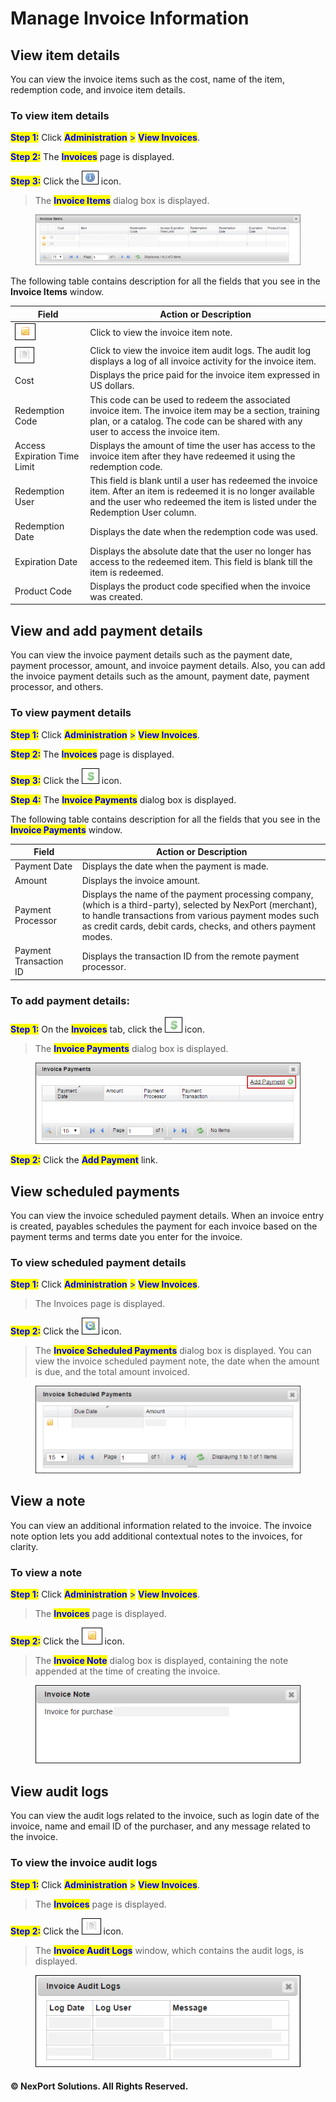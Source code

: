 # Manage Invoice Information

## View item details

You can view the invoice items such as the cost, name of the item, redemption code, and invoice item details.

### **To view item details**

<mark style="color:blue;">**Step 1:**</mark> Click <mark style="color:blue;">**Administration**</mark> <mark style="color:blue;"></mark><mark style="color:blue;">></mark> <mark style="color:blue;"></mark><mark style="color:blue;">**View Invoices**</mark>.

<mark style="color:blue;">**Step 2:**</mark> The <mark style="color:blue;">**Invoices**</mark> page is displayed.

<mark style="color:blue;">**Step 3:**</mark> Click the ![](../../../.gitbook/assets/invoice_details8477.png) icon.

> The <mark style="color:blue;">**Invoice Items**</mark> dialog box is displayed.

<figure><img src="../../../.gitbook/assets/Invoice_Items_550x105.png" alt=""><figcaption></figcaption></figure>

The following table contains description for all the fields that you see in the **Invoice Items** window.

| Field                                                       | Action or Description                                                                                                                                                                              |
| ----------------------------------------------------------- | -------------------------------------------------------------------------------------------------------------------------------------------------------------------------------------------------- |
| ![](../../../.gitbook/assets/invoiceitem_notea347.png)     | Click to view the invoice item note.                                                                                                                                                               |
| ![](../../../.gitbook/assets/invoiceitem_auditlogae10.png) | Click to view the invoice item audit logs. The audit log displays a log of all invoice activity for the invoice item.                                                                              |
| Cost                                                        | Displays the price paid for the invoice item expressed in US dollars.                                                                                                                              |
| Redemption Code                                             | This code can be used to redeem the associated invoice item. The invoice item may be a section, training plan, or a catalog. The code can be shared with any user to access the invoice item.      |
| Access Expiration Time Limit                                | Displays the amount of time the user has access to the invoice item after they have redeemed it using the redemption code.                                                                         |
| Redemption User                                             | This field is blank until a user has redeemed the invoice item. After an item is redeemed it is no longer available and the user who redeemed the item is listed under the Redemption User column. |
| Redemption Date                                             | Displays the date when the redemption code was used.                                                                                                                                               |
| Expiration Date                                             | Displays the absolute date that the user no longer has access to the redeemed item. This field is blank till the item is redeemed.                                                                 |
| Product Code                                                | Displays the product code specified when the invoice was created.                                                                                                                                  |

## View and add payment details <a href="#view2" id="view2"></a>

You can view the invoice payment details such as the payment date, payment processor, amount, and invoice payment details. Also, you can add the invoice payment details such as the amount, payment date, payment processor, and others.

### **To view payment details**

<mark style="color:blue;">**Step 1:**</mark> Click <mark style="color:blue;">**Administration**</mark> <mark style="color:blue;"></mark><mark style="color:blue;">></mark> <mark style="color:blue;"></mark><mark style="color:blue;">**View Invoices**</mark>.

<mark style="color:blue;">**Step 2:**</mark> The <mark style="color:blue;">**Invoices**</mark> page is displayed.

<mark style="color:blue;">**Step 3:**</mark> Click the ![](../../../.gitbook/assets/invoice_payments6641.png) icon.

<mark style="color:blue;">**Step 4:**</mark> The <mark style="color:blue;">**Invoice Payments**</mark> dialog box is displayed.

The following table contains description for all the fields that you see in the <mark style="color:blue;">**Invoice Payments**</mark> window.

| Field                  | Action or Description                                                                                                                                                                                                                 |
| ---------------------- | ------------------------------------------------------------------------------------------------------------------------------------------------------------------------------------------------------------------------------------- |
| Payment Date           | Displays the date when the payment is made.                                                                                                                                                                                           |
| Amount                 | Displays the invoice amount.                                                                                                                                                                                                          |
| Payment Processor      | Displays the name of the payment processing company, (which is a third-party), selected by NexPort (merchant), to handle transactions from various payment modes such as credit cards, debit cards, checks, and others payment modes. |
| Payment Transaction ID | Displays the transaction ID from the remote payment processor.                                                                                                                                                                        |

### **To add payment details:**

<mark style="color:blue;">**Step 1:**</mark>  On the <mark style="color:blue;">**Invoices**</mark> tab, click the ![](../../../.gitbook/assets/invoice_payments6641.png) icon.

> The <mark style="color:blue;">**Invoice Payments**</mark> dialog box is displayed.

<figure><img src="../../../.gitbook/assets/invocie_paymemts_add58a3.png" alt=""><figcaption></figcaption></figure>

<mark style="color:blue;">**Step 2:**</mark>  Click the <mark style="color:blue;">**Add Payment**</mark> link.

## View scheduled payments <a href="#view3" id="view3"></a>

You can view the invoice scheduled payment details. When an invoice entry is created, payables schedules the payment for each invoice based on the payment terms and terms date you enter for the invoice.

### **To view scheduled payment details**

<mark style="color:blue;">**Step 1:**</mark>  Click <mark style="color:blue;">**Administration**</mark> <mark style="color:blue;"></mark><mark style="color:blue;">></mark> <mark style="color:blue;"></mark><mark style="color:blue;">**View Invoices**</mark>.

> The Invoices page is displayed.

<mark style="color:blue;">**Step 2:**</mark>  Click the ![](../../../.gitbook/assets/invoice_schedule_paymemtsf9a1.png) icon.

> The <mark style="color:blue;">**Invoice Scheduled Payments**</mark> dialog box is displayed. You can view the invoice scheduled payment note, the date when the amount is due, and the total amount invoiced.

<figure><img src="../../../.gitbook/assets/Invocie_Scheduled_Payment_550x181.png" alt=""><figcaption></figcaption></figure>

## View a note <a href="#view4" id="view4"></a>

You can view an additional information related to the invoice. The invoice note option lets you add additional contextual notes to the invoices, for clarity.

### **To view a note**

<mark style="color:blue;">**Step 1:**</mark>  Click <mark style="color:blue;">**Administration**</mark> <mark style="color:blue;"></mark><mark style="color:blue;">></mark> <mark style="color:blue;"></mark><mark style="color:blue;">**View Invoices**</mark>.

> The <mark style="color:blue;">**Invoices**</mark> page is displayed.

<mark style="color:blue;">**Step 2:**</mark>  Click the ![](../../../.gitbook/assets/invoiceitem_notea347.png) icon.

> The <mark style="color:blue;">**Invoice Note**</mark> dialog box is displayed, containing the note appended at the time of creating the invoice.

<figure><img src="../../../.gitbook/assets/Invoice_Note.png" alt=""><figcaption></figcaption></figure>

## View audit logs <a href="#view5" id="view5"></a>

You can view the audit logs related to the invoice, such as login date of the invoice, name and email ID of the purchaser, and any message related to the invoice.

### **To view the invoice audit logs**

<mark style="color:blue;">**Step 1:**</mark>  Click <mark style="color:blue;">**Administration**</mark> <mark style="color:blue;"></mark><mark style="color:blue;">></mark> <mark style="color:blue;"></mark><mark style="color:blue;">**View Invoices**</mark>.

> The <mark style="color:blue;">**Invoices**</mark> page is displayed.

<mark style="color:blue;">**Step 2:**</mark>  Click the ![](../../../.gitbook/assets/invoiceitem_auditlogae10.png) icon.

> The <mark style="color:blue;">**Invoice Audit Logs**</mark> window, which contains the audit logs, is displayed.

<figure><img src="../../../.gitbook/assets/Invoice_Audit_Logs.png" alt=""><figcaption></figcaption></figure>

#### © NexPort Solutions. All Rights Reserved.
